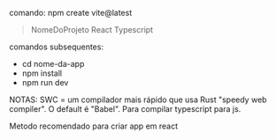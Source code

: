 
comando: npm create vite@latest

> NomeDoProjeto
> React
> Typescript

comandos subsequentes:
- cd nome-da-app
- npm install
- npm run dev


NOTAS:
SWC = um compilador mais rápido que usa Rust "speedy web compiler". O default é "Babel". Para compilar typescript para js.

Metodo recomendado para criar app em react

